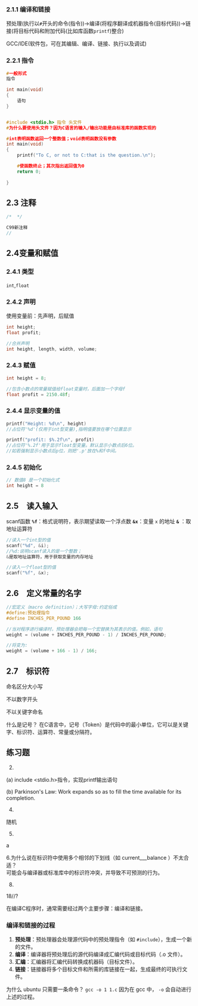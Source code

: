 ### 2.1.1 编译和链接
预处理(执行以`#`开头的命令(指令))→编译(将程序翻译成机器指令(目标代码))→链接(将目标代码和附加代码(比如库函数`printf`)整合)

GCC/IDE(软件包，可在其编辑、编译、链接、执行以及调试)

### 2.2.1 指令
```c
#一般形式
指令

int main(void)
{
    语句
}


#include <stdio.h> 指令 头文件
#为什么要使用头文件？因为C语言的输入/输出功能是由标准库的函数实现的

#int表明函数返回一个整数值；void表明函数没有参数
int main(void)
{
    printf("To C, or not to C:that is the question.\n");

    #使函数终止；其次指出返回值为0
    return 0;
    
}
```

## 2.3 注释
```c
/*  */

C99新注释
// 
```

## 2.4变量和赋值
### 2.4.1 类型
`int`,`float`

### 2.4.2 声明
使用变量前：先声明，后赋值
```c
int height;
float profit;

//合并声明
int height, length, width, volume;
```
### 2.4.3 赋值
```c
int height = 8;

//包含小数点的常量赋值给float变量时，后面加一个字母f
float profit = 2150.48f;
```

### 2.4.4 显示变量的值
```c
printf("Height: %d\n", height)
//占位符'%d'(仅用于int型变量),指明值要放在哪个位置显示

printf("profit: $%.2f\n", profit)
//占位符'%.2f'用于显示float型变量。默认显示小数点后6位。
//如若强制显示小数点后p位，则把'.p'放在%和f中间。
```

### 2.4.5 初始化
```c
// 数值8 是一个初始化式
int height = 8
```

## 2.5　读入输入
scanf函数
**`%f`**：格式说明符，表示期望读取一个浮点数
**`&x`**：变量 `x` 的地址
**`&`** ：取地址运算符
```c
//读入一个int型的值
scanf("%d", &i);
//%d:说明scanf读入的是一个整数；
&是取地址运算符，用于获取变量的内存地址

//读入一个float型的值
scanf("%f", &x);
```

## 2.6　定义常量的名字
```c
//宏定义（macro definition）；大写字母:约定俗成
#define:预处理指令
#define INCHES_PER_POUND 166

//当对程序进行编译时，预处理器会把每一个宏替换为其表示的值。例如，语句
weight = (volume + INCHES_PER_POUND - 1) / INCHES_PER_POUND; 

//将变为:
weight = (volume + 166 - 1) / 166; 
```

## 2.7　标识符
命名区分大小写

不以数字开头

不以关键字命名

什么是记号？
在C语言中，记号（Token）是代码中的最小单位，它可以是关键字、标识符、运算符、常量或分隔符。

## 练习题
2.
(a)
include <stdio.h>指令，实现printf输出语句

(b)
Parkinson's Law:
Work expands so as to fill the time
available for its completion.

4.
随机

5.
a

6.为什么说在标识符中使用多个相邻的下划线（如 current___balance ）不太合适？<br>
可能会与编译器或标准库中的标识符冲突，并导致不可预测的行为。

8.
18//?


在编译C程序时，通常需要经过两个主要步骤：编译和链接。
### 编译和链接的过程
1. **预处理**：预处理器会处理源代码中的预处理指令（如 `#include`），生成一个新的文件。
2. **编译**：编译器将预处理后的源代码编译成汇编代码或目标代码（.o 文件）。
3. **汇编**：汇编器将汇编代码转换成机器码（目标文件）。
4. **链接**：链接器将多个目标文件和所需的库链接在一起，生成最终的可执行文件。

为什么 ubuntu 只需要一条命令？
`gcc -o 1 1.c`
因为在 gcc 中， `-o` 会自动进行上述的过程。



